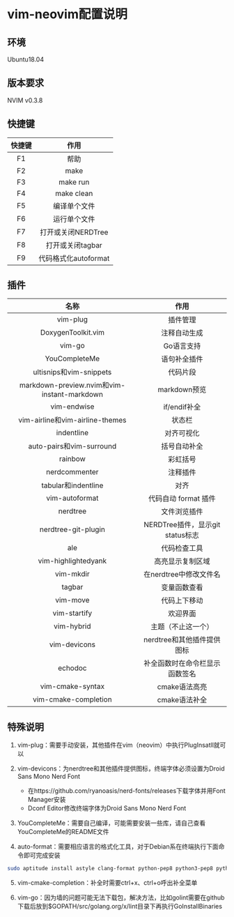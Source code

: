 # vim-neovim配置说明

## 环境

Ubuntu18.04

## 版本要求

NVIM v0.3.8

## 快捷键

| 快捷键 |         作用         |
| :----: | :------------------: |
|  F1    |         帮助         |
|  F2    |         make         |
|  F3    |       make run       |
|  F4    |      make clean      |
|  F5    |     编译单个文件     |
|  F6    |     运行单个文件     |
|  F7    |  打开或关闭NERDTree  |
|  F8    |   打开或关闭tagbar   |
|  F9    | 代码格式化autoformat |

## 插件

|                    名称                     |               作用               |
| :-----------------------------------------: | :------------------------------: |
|                  vim-plug                   |             插件管理             |
|             DoxygenToolkit.vim              |           注释自动生成           |
|                   vim-go                    |            Go语言支持            |
|                YouCompleteMe                |           语句补全插件           |
|           ultisnips和vim-snippets           |             代码片段             |
| markdown-preview.nvim和vim-instant-markdown |           markdown预览           |
|                 vim-endwise                 |           if/endif补全           |
|       vim-airline和vim-airline-themes       |              状态栏              |
|                 indentline                  |            对齐可视化            |
|          auto-pairs和vim-surround           |           括号自动补全           |
|                   rainbow                   |             彩虹括号             |
|                nerdcommenter                |             注释插件             |
|             tabular和indentline             |               对齐               |
|               vim-autoformat                |       代码自动 format 插件       |
|                  nerdtree                   |           文件浏览插件           |
|             nerdtree-git-plugin             | NERDTree插件，显示git status标志 |
|                     ale                     |           代码检查工具           |
|             vim-highlightedyank             |         高亮显示复制区域         |
|                  vim-mkdir                  |      在nerdtree中修改文件名      |
|                   tagbar                    |           变量函数查看           |
|                  vim-move                   |           代码上下移动           |
|                vim-startify                 |             欢迎界面             |
|                 vim-hybrid                  |        主题（不止这一个）        |
|                vim-devicons                 |    nerdtree和其他插件提供图标    |
|                   echodoc                   |  补全函数时在命令栏显示函数签名  |
|              vim-cmake-syntax               |           cmake语法高亮　　　　　|　
|            vim-cmake-completion             |           cmake语法补全          |

## 特殊说明

1. vim-plug：需要手动安装，其他插件在vim（neovim）中执行PlugInsatll就可以

2. vim-devicons：为nerdtree和其他插件提供图标，终端字体必须设置为Droid Sans Mono Nerd Font
	+ 在https://github.com/ryanoasis/nerd-fonts/releases下载字体并用Font Manager安装
	+ Dconf Editor修改终端字体为Droid Sans Mono Nerd Font


3. YouCompleteMe：需要自己编译，可能需要安装一些库，请自己查看YouCompleteMe的README文件

4. auto-format：需要相应语言的格式化工具，对于Debian系在终端执行下面命令即可完成安装

```sh
sudo aptitude install astyle clang-format python-pep8 python3-pep8 python-autopep8 yapf
```
5. vim-cmake-completion：补全时需要ctrl+x、ctrl+o呼出补全菜单

6. vim-go：因为墙的问题可能无法下载包，解决方法，比如golint需要在github下载后放到$GOPATH/src/golang.org/x/lint目录下再执行GoInstallBinaries
